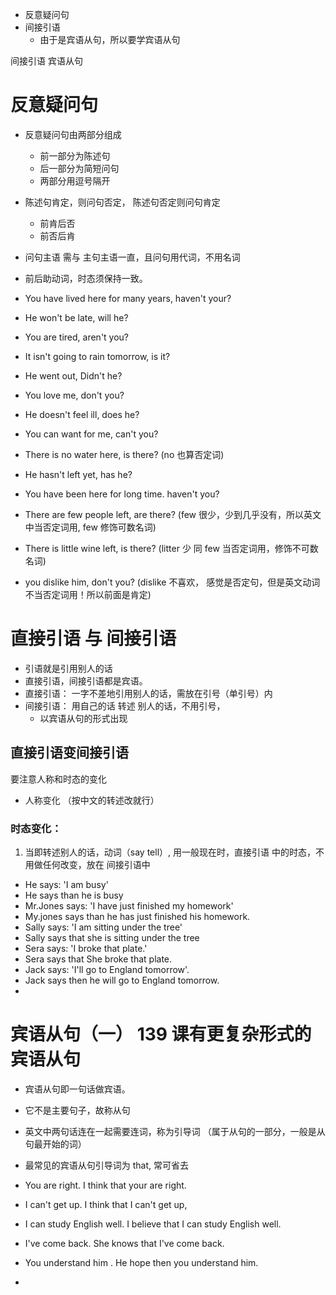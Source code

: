- 反意疑问句
- 间接引语
  - 由于是宾语从句，所以要学宾语从句

间接引语 宾语从句

# 反意疑问句

- 反意疑问句由两部分组成

  - 前一部分为陈述句
  - 后一部分为简短问句
  - 两部分用逗号隔开

- 陈述句肯定，则问句否定， 陈述句否定则问句肯定
  - 前肯后否
  - 前否后肯
- 问句主语 需与 主句主语一直，且问句用代词，不用名词
- 前后助动词，时态须保持一致。

- You have lived here for many years, haven't your?
- He won't be late, will he?
- You are tired, aren't you?
- It isn't going to rain tomorrow, is it?
- He went out, Didn't he?
- You love me, don't you?
- He doesn't feel ill, does he?
- You can want for me, can't you?
- There is no water here, is there? (no 也算否定词)
- He hasn't left yet, has he?
- You have been here for long time. haven't you?
- There are few people left, are there? (few 很少，少到几乎没有，所以英文中当否定词用, few 修饰可数名词)
- There is little wine left, is there? (litter 少 同 few 当否定词用，修饰不可数名词)
- you dislike him, don't you? (dislike 不喜欢， 感觉是否定句，但是英文动词不当否定词用！所以前面是肯定)

# 直接引语 与 间接引语

- 引语就是引用别人的话
- 直接引语，间接引语都是宾语。
- 直接引语： 一字不差地引用别人的话，需放在引号（单引号）内
- 间接引语： 用自己的话 转述 别人的话，不用引号，
  - 以宾语从句的形式出现

## 直接引语变间接引语

要注意人称和时态的变化

- 人称变化 （按中文的转述改就行）

### 时态变化：

1.  当即转述别人的话，动词（say tell）, 用一般现在时，直接引语 中的时态，不用做任何改变，放在 间接引语中

- He says: 'I am busy'
- He says than he is busy
- Mr.Jones says: 'I have just finished my homework'
- My.jones says than he has just finished his homework.
- Sally says: 'I am sitting under the tree'
- Sally says that she is sitting under the tree
- Sera says: 'I broke that plate.'
- Sera says that She broke that plate.
- Jack says: 'I'll go to England tomorrow'.
- Jack says then he will go to England tomorrow.
-

# 宾语从句（一） 139 课有更复杂形式的宾语从句

- 宾语从句即一句话做宾语。
- 它不是主要句子，故称从句
- 英文中两句话连在一起需要连词，称为引导词 （属于从句的一部分，一般是从句最开始的词）

- 最常见的宾语从句引导词为 that, 常可省去
- You are right. I think that your are right.
- I can't get up. I think that I can't get up,
- I can study English well. I believe that I can study English well.
- I've come back. She knows that I've come back.
- You understand him . He hope then you understand him.
-

